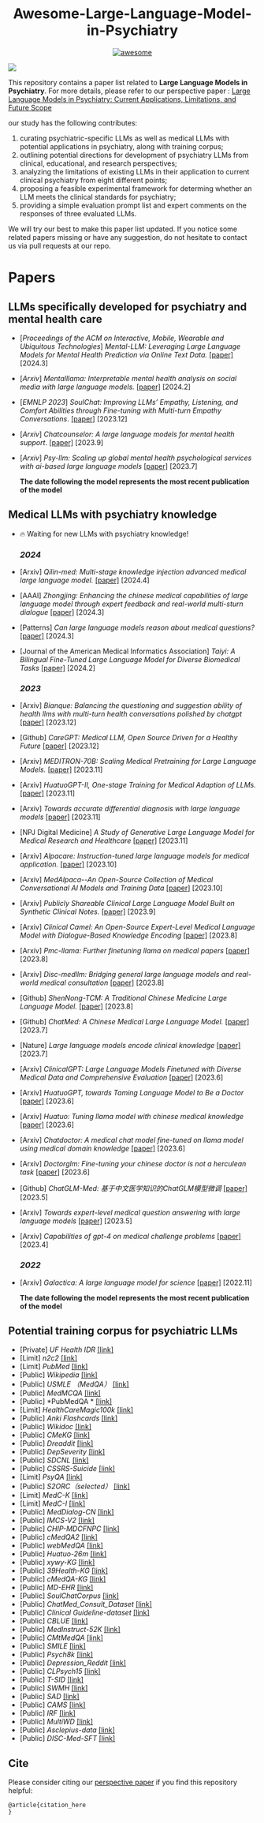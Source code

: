 <h1 align="center"><b>Awesome-Large-Language-Model-in-Psychiatry</b></h1>
<p align="center">
    <a href="https://awesome.re"><img src="https://awesome.re/badge.svg" alt="awesome"></a>
    <!-- <a href="https://"><img src="https://img.shields.io/badge/-Website-grey?logo=svelte&logoColor=white" alt="Website"></a> -->
</p>

![](pics/index.png)

This repository contains a paper list related to **Large Language Models in Psychiatry**. For more details, please refer to our perspective paper : [Large Language Models in Psychiatry: Current Applications, Limitations, and Future Scope](https://www.biorxiv.org/content/10.1101/2023.11.04.565642v1)

our study has the following contributes:
1.	curating psychiatric-specific LLMs as well as medical LLMs with potential applications in psychiatry, along with training corpus;
2.	outlining potential directions for development of psychiatry LLMs from clinical, educational, and research perspectives;
3.	analyzing the limitations of existing LLMs in their application to current clinical psychiatry from eight different points;
4.	proposing a feasible experimental framework for determing whether an LLM meets the clinical standards for psychiatry;
5.	providing a simple evaluation prompt list and expert comments on the responses of three evaluated LLMs.

We will try our best to make this paper list updated. If you notice some related papers missing or have any suggestion, do not hesitate to contact us via pull requests at our repo.

# Papers

## **LLMs specifically developed for psychiatry and mental health care**
- [*Proceedings of the ACM on Interactive, Mobile, Wearable and Ubiquitous Technologies*] *Mental-LLM: Leveraging Large Language Models for Mental Health Prediction via Online Text Data.*  [[paper]](https://dl.acm.org/doi/abs/10.1145/3643540) [2024.3]

- [*Arxiv*] *Mentalllama: Interpretable mental health analysis on social media with large language models.*   [[paper]](https://arxiv.org/abs/2309.13567) [2024.2]

- [*EMNLP 2023*] *SoulChat: Improving LLMs’ Empathy, Listening, and Comfort Abilities through Fine-tuning with Multi-turn Empathy Conversations*.  [[paper]](https://aclanthology.org/2023.findings-emnlp.83/) [2023.12]

- [*Arxiv*] *Chatcounselor: A large language models for mental health support*.  [[paper]](https://arxiv.org/abs/2309.15461) [2023.9]

- [*Arxiv*] *Psy-llm: Scaling up global mental health psychological services with ai-based large language models*  [[paper]](https://arxiv.org/abs/2307.11991) [2023.7]

  **The date following the model represents the  most recent publication of the model**

## **Medical LLMs with psychiatry knowledge**

- 🔥 Waiting for new LLMs with psychiatry knowledge!

  ### ***2024***

- [Arxiv] *Qilin-med: Multi-stage knowledge injection advanced medical large language model.* [[paper]](https://arxiv.org/abs/2310.09089) [2024.4]

- [AAAI] *Zhongjing: Enhancing the chinese medical capabilities of large language model through expert feedback and real-world multi-sturn dialogue* [[paper]](https://ojs.aaai.org/index.php/AAAI/article/view/29907) [2024.3]

- [Patterns] *Can large language models reason about medical questions?* [[paper]](https://www.cell.com/patterns/fulltext/S2666-3899(24)00042-4) [2024.3]

- [Journal of the American Medical Informatics Association] *Taiyi: A Bilingual Fine-Tuned Large Language Model for Diverse Biomedical Tasks* [[paper]](https://academic.oup.com/jamia/advance-article-abstract/doi/10.1093/jamia/ocae037/7616487) [2024.2]

  ### ***2023***

- [Arxiv] *Bianque: Balancing the questioning and suggestion ability of health llms with multi-turn health conversations polished by chatgpt* [[paper]](https://arxiv.org/abs/2310.15896) [2023.12]

- [Github] *CareGPT: Medical LLM, Open Source Driven for a Healthy Future* [[paper]](https://github.com/WangRongsheng/CareGPT) [2023.12]

- [Arxiv] *MEDITRON-70B: Scaling Medical Pretraining for Large Language Models.* [[paper]](https://arxiv.org/abs/2311.16079) [2023.11]

- [Arxiv] *HuatuoGPT-II, One-stage Training for Medical Adaption of LLMs.* [[paper]](https://arxiv.org/abs/2311.09774) [2023.11]

- [Arxiv] *Towards accurate differential diagnosis with large language models* [[paper]](https://arxiv.org/abs/2312.00164) [2023.11]

- [NPJ Digital Medicine] *A Study of Generative Large Language Model for Medical Research and Healthcare* [[paper]](https://www.nature.com/articles/s41746-023-00958-w) [2023.11]

- [Arxiv] *Alpacare: Instruction-tuned large language models for medical application.* [[paper]](https://arxiv.org/abs/2310.14558) [2023.10]

- [Arxiv] *MedAlpaca--An Open-Source Collection of Medical Conversational AI Models and Training Data* [[paper]](https://arxiv.org/abs/2304.08247) [2023.10]

- [Arxiv] *Publicly Shareable Clinical Large Language Model Built on Synthetic Clinical Notes.* [[paper]](https://arxiv.org/abs/2309.00237) [2023.9]

- [Arxiv] *Clinical Camel: An Open-Source Expert-Level Medical Language Model with Dialogue-Based Knowledge Encoding* [[paper]](https://arxiv.org/abs/2305.12031) [2023.8]

- [Arxiv] *Pmc-llama: Further finetuning llama on medical papers* [[paper]](https://arxiv.org/abs/2304.14454) [2023.8]

- [Arxiv] *Disc-medllm: Bridging general large language models and real-world medical consultation* [[paper]](https://arxiv.org/abs/2308.14346) [2023.8]

- [Github] *ShenNong-TCM: A Traditional Chinese Medicine Large Language Model.* [[paper]](https://github.com/michael-wzhu/ShenNong-TCM-LLM) [2023.8]

- [Github] *ChatMed: A Chinese Medical Large Language Model.* [[paper]](https://github.com/michael-wzhu/ChatMed) [2023.7]

- [Nature] *Large language models encode clinical knowledge* [[paper]](https://www.nature.com/articles/s41586-023-06291-2) [2023.7]

- [Arxiv] *ClinicalGPT: Large Language Models Finetuned with Diverse Medical Data and Comprehensive Evaluation* [[paper]](https://arxiv.org/abs/2306.09968) [2023.6]

- [Arxiv] *HuatuoGPT, towards Taming Language Model to Be a Doctor* [[paper]](https://arxiv.org/abs/2306.09968) [2023.6]

- [Arxiv] *Huatuo: Tuning llama model with chinese medical knowledge* [[paper]](https://arxiv.org/abs/2304.06975) [2023.6]

- [Arxiv] *Chatdoctor: A medical chat model fine-tuned on llama model using medical domain knowledge* [[paper]](https://arxiv.org/abs/2303.14070) [2023.6]

- [Arxiv] *Doctorglm: Fine-tuning your chinese doctor is not a herculean task* [[paper]](https://arxiv.org/abs/2304.01097) [2023.6]

- [Github] *ChatGLM-Med: 基于中文医学知识的ChatGLM模型微调* [[paper]](https://github.com/SCIR-HI/Med-ChatGLM) [2023.5]

- [Arxiv] *Towards expert-level medical question answering with large language models* [[paper]](https://arxiv.org/abs/2305.09617) [2023.5]

- [Arxiv] *Capabilities of gpt-4 on medical challenge problems* [[paper]](https://arxiv.org/abs/2303.13375) [2023.4]

  

  ### ***2022***

- [Arxiv] *Galactica: A large language model for science* [[paper]](https://arxiv.org/abs/2211.09085) [2022.11]

  

  **The date following the model represents the  most recent publication of the model**

## Potential training corpus for psychiatric LLMs
- [Private] *UF Health IDR* [[link]](https://idr.ufhealth.org)
- [Limit] *n2c2* [[link]](https://portal.dbmi.hms.harvard.edu/projects/n2c2-nlp/)
- [Limit] *PubMed* [[link]](https://pubmed.ncbi.nlm.nih.gov)
- [Public] *Wikipedia* [[link]](https://www.wikipedia.org/)
- [Public] *USMLE （MedQA）* [[link]](https://www.mdpi.com/2076-3417/11/14/6421)
- [Public] *MedMCQA* [[link]](https://proceedings.mlr.press/v174/pal22a.html)
- [Public] *PubMedQA * [[link]](https://arxiv.org/abs/1909.06146)
- [Limit] *HealthCareMagic100k* [[link]](https://arxiv.org/abs/2303.14070)
- [Public] *Anki Flashcards* [[link]](https://arxiv.org/abs/2304.08247k)
- [Public] *Wikidoc* [[link]](https://arxiv.org/abs/2304.08247)
- [Public] *CMeKG* [[link]](http://www5.zzu.edu.cn/nlp/info/1018/1785.htm)
- [Public] *Dreaddit* [[link]](https://arxiv.org/abs/1911.00133)
- [Public] *DepSeverity* [[link]](https://dl.acm.org/doi/abs/10.1145/3485447.3512128)
- [Public] *SDCNL* [[link]](https://link.springer.com/chapter/10.1007/978-3-030-86383-8_35)
- [Public] *CSSRS-Suicide* [[link]](https://www.frontiersin.org/articles/10.3389/fpubh.2023.1121290/full)
- [Limit] *PsyQA* [[link]](https://arxiv.org/abs/2106.01702)
- [Public] *S2ORC（selected）* [[link]](https://arxiv.org/abs/2304.14454)
- [Limit] *MedC-K* [[link]](https://arxiv.org/abs/2304.14454)
- [Limit] *MedC-I* [[link]](https://arxiv.org/abs/2304.14454)
- [Public] *MedDialog-CN* [[link]](https://arxiv.org/abs/2004.03329)
- [Public] *IMCS-V2* [[link]](https://academic.oup.com/bioinformatics/article-abstract/39/1/btac817/6947983)
- [Public] *CHIP-MDCFNPC* [[link]](https://arxiv.org/abs/2106.08087)
- [Public] *cMedQA2* [[link]](https://ieeexplore.ieee.org/abstract/document/8548603/)
- [Public] *webMedQA* [[link]](https://link.springer.com/article/10.1186/s12911-019-0761-8)
- [Public] *Huatuo-26m* [[link]](https://arxiv.org/abs/2305.01526)
- [Public] *xywy-KG* [[link]](https://arxiv.org/abs/2305.01526)
- [Public] *39Health-KG* [[link]](https://arxiv.org/abs/2305.01526)
- [Public] *cMedQA-KG* [[link]](https://ieeexplore.ieee.org/abstract/document/8548603/)
- [Public] *MD-EHR* [[link]](https://arxiv.org/abs/2306.09968)
- [Public] *SoulChatCorpus* [[link]](https://aclanthology.org/2023.findings-emnlp.83/)
- [Public] *ChatMed_Consult_Dataset* [[link]](https://github.com/michael-wzhu/ChatMed)
- [Public] *Clinical Guideline-dataset* [[link]](https://arxiv.org/abs/2311.16079)
- [Public] *CBLUE* [[link]](https://arxiv.org/abs/2106.08087)
- [Public] *MedInstruct-52K* [[link]](https://arxiv.org/abs/2304.08247)
- [Public] *CMtMedQA* [[link]](https://ojs.aaai.org/index.php/AAAI/article/view/29907)
- [Public] *SMILE* [[link]](https://arxiv.org/abs/2305.00450)
- [Public] *Psych8k* [[link]](https://arxiv.org/abs/2308.14346)
- [Public] *Depression_Reddit* [[link]](https://aclanthology.org/W18-5903/)
- [Public] *CLPsych15* [[link]](https://aclanthology.org/W15-1204.pdf)
- [Public] *T-SID* [[link]](https://link.springer.com/article/10.1007/s00521-021-06208-y)
- [Public] *SWMH* [[link]](https://link.springer.com/article/10.1007/s00521-021-06208-y)
- [Public] *SAD* [[link]](https://dl.acm.org/doi/abs/10.1145/3411763.3451799)
- [Public] *CAMS* [[link]](https://arxiv.org/abs/2207.04674)
- [Public] *IRF* [[link]](https://arxiv.org/abs/2305.18727)
- [Public] *MultiWD* [[link]](https://www.techrxiv.org/doi/full/10.36227/techrxiv.22816586.v1)
- [Public] *Asclepius-data* [[link]](https://arxiv.org/abs/2309.00237)
- [Public] *DISC-Med-SFT* [[link]](https://arxiv.org/abs/2308.14346)

## Cite
Please consider citing our [perspective paper](Link_to_paper) if you find this repository helpful:
```
@article{citation_here
}
```
